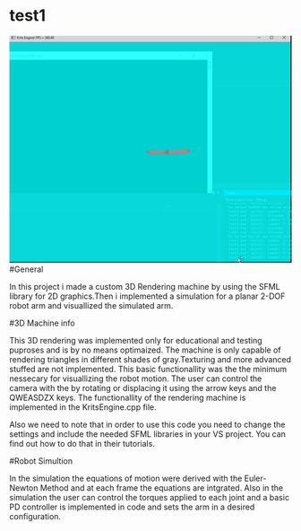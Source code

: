 # test1
![Simulated Arm Demo](demo/demo.gif)
#General

In this project i made a custom 3D Rendering machine by using the SFML library for 2D graphics.Then i implemented a simulation for 
a planar 2-DOF robot arm and visuallized the simulated arm.


#3D Machine info

This 3D rendering was implemented only for educational and testing puproses and is by no means optimaized. The machine is
only capable of  rendering triangles in different shades of gray.Texturing and more advanced stuffed are not implemented.
This basic functionallity was the the minimum nessecary for visuallizing the robot motion.
The user can control the camera with the by rotating or displacing it using the arrow keys and the QWEASDZX keys.
The functionallity of the rendering machine is implemented in the KritsEngine.cpp file.

Also we need to note that in order to use this code you need to change the settings and include the needed SFML libraries in your VS project.
You can find out how to do that in their tutorials.


#Robot Simultion

In the simulation the equations of motion were derived with the Euler-Newton Method and at each frame the equations are intgrated.
Also in the simulation the user can control the torques applied to each joint and a basic PD controller is implemented in code and sets
the arm in a desired configuration.

